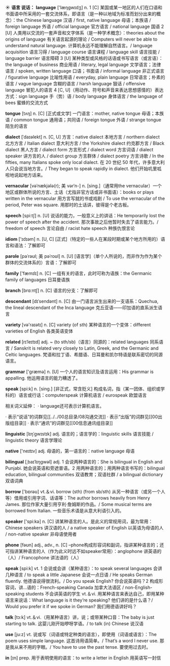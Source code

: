 ☀ <span class="category">**语言 说话：**</span>
<span class="vocabulary">**language**</span> ['læŋɡwɪdӡ] 
<span class="definition">n. 1 [C] 某国或某一地区的人们在口语和书面语中所采用的一套交流体系，即语言（是一种以地域为标准而划分出来的概念）：</span>the Chinese language 汉语 / first, native language 母语；本族语 / foreign language 外语 / official language 官方语言 / national language 国语 <span class="definition">2 [U] 人类用以交流的一套声音和文字体系（是一种学术概念）：</span>theories about the origins of language 有关语言起源的理论 / Computers will never be able to understand natural language. 计算机永远不能理解自然语言。/ language acquisition 语言习得 / language course 语言课程 / language skill 语言技能 / language barrier 语言障碍 <span class="definition">3 [U] 某种类型或风格的话语或书写语言（或言语）：</span>the language of business 商业用语 / literary, legal language 文学语言；法律语言 / spoken, written language 口语；书面语 / informal language 非正式语言 / figurative language 比喻性用语 / everyday, plain language 日常语言；朴素的语言 / vague language 含糊的语言 / harsh language 狠话 / offensive language 冒犯人的语言 <span class="definition">4 [C, U]（用动作、符号和声音来表达思想感情的）表达方式：</span>sign language 手（势）语 / body language 身体语言 / the language of bees 蜜蜂的交流方式

<span class="vocabulary">**tongue**</span> [tʌŋ] 
<span class="definition">n. [C] [正式或文学] 一门语言：</span>mother, native tongue 母语；本族语 / common tongue 通用语；共同语 / foreign tongue 外语 / strange tongue 陌生的语言
           
<span class="vocabulary">**dialect**</span> [ˈdaɪəlekt]
<span class="definition">n. [C, U] 方言：</span>native dialect 本地方言 / northern dialect 北方方言 / Italian dialect 意大利方言 / the Yorkshire dialect 约克郡方言 / Black dialect 黑人方言 / dialect form 方言形式 / dialect word 方言词语 / dialect speaker 讲方言的人 / dialect group 方言群体 / dialect poetry 方言诗歌 / In the fifties, many Italians spoke only local dialect. 在 20 世纪 50 年代，许多意大利人只会说当地方言。/ They began to speak rapidly in dialect. 他们开始叽里呱啦地说起地方话来。
           
<span class="vocabulary">**vernacular**</span> [vəˈnækjələ(r); 美 vərˈn-]
<span class="definition">n. [sing.]（通常用the vernacular）一个地区或群体所说的方言、土话（尤指非官方话或非书面语）：</span>books or plays written in the vernacular 用方言写就的书或戏剧 / To use the vernacular of the period, Peter was square. 用那时的土话讲，彼得是个老古板。

<span class="vocabulary">**speech**</span> [spi:tʃ] 
<span class="definition">n. [U] 说话的能力，一般意义上的讲话：</span>He temporarily lost the power of speech after the accident. 那次事故之后他暂时失去了语言能力。/ freedom of speech 言论自由 / racist hate speech 种族仇恨言论

<span class="vocabulary">**idiom**</span> ['ɪdɪəm] 
<span class="definition">n. [U, C] [正式]（特定的一些人在某段时期或某个地方所用的）语言和语法：</span>了解即可
           
<span class="vocabulary">**parole**</span> [pəˈrəʊl; 美 pəˈroʊl]
<span class="definition">n. [U] [语言学]（单个人所说的，而非作为作为某个群体的交流体系的）言语：</span>了解即可

<span class="vocabulary">**family**</span> ['fæmɪlɪ] 
<span class="definition">n. [C] 一组有关的语言，此时可称为语族：</span>the Germanic family of languages 日耳曼语族

<span class="vocabulary">**branch**</span> [brɑːntʃ] 
<span class="definition">n. [C] 语言的分支：</span>了解即可
           
<span class="vocabulary">**descendant**</span> [dɪˈsendənt]
<span class="definition">n. [C] 由一门语言派生出来的一支语系：</span>Quechua, the lineal descendant of the Inca language 克丘亚语——印加语的直系派生语言

<span class="vocabulary">**variety**</span> [və'raɪətɪ] 
<span class="definition">n. [C] variety (of sth) 某种语言的一个变体：</span>different varieties of English 各类英语变体
           
<span class="vocabulary">**related**</span> [rɪˈleɪtɪd]
<span class="definition">adj. ~ (to sth/sb)（语言）同源的：</span>related languages 同系语言 / Sanskrit is related very closely to Latin, Greek, and the Germanic and Celtic languages. 梵语和拉丁语、希腊语、日耳曼和凯尔特语是联系密切的同源语言。

<span class="vocabulary">**grammar**</span> ['ɡræmə] 
<span class="definition">n. [U] 一个人的语言知识及语言运用：</span>His grammar is appalling. 他运用语言的能力糟透了。

<span class="vocabulary">**speak**</span> [spi:k] 
<span class="definition">n. [sing.] [非正式，常含贬义] 构成名词，指（某一团体、组织或学科的）语言或行话：</span>computerspeak 计算机语言 / eurospeak 欧盟语言

相关词义延伸：
· language还可表示计算机语言。

· 表示“说话”的词群见[[../../00总目录/08沟通交流]]
· 表示“出版”的词群见[[00出版组目录]]
· 表示“通讯”的词群见[[00信息通讯组目录]]

<span class="vocabulary">**linguistic**</span> [lɪŋˈgwɪstɪk]
<span class="definition">adj. 语言的；语言学的：</span>linguistic skills 语言技能 / linguistic theory 语言学理论

<span class="vocabulary">**native**</span> ['neɪtɪv] 
<span class="definition">adj. 母语的，第一语言的：</span>native language 母语
                      
<span class="vocabulary">**bilingual**</span> [ˌbaɪˈlɪŋgwəl]
<span class="definition">adj. 1 会说两种语言的：</span>She is bilingual in English and Punjabi. 她会说英语和旁遮普语。<span class="definition">2 用两种语言的；用两种语言书写的：</span>bilingual education, bilingual communities 双语教育；双语社群 / a bilingual dictionary 双语词典

<span class="vocabulary">**borrow**</span> ['bɒrəʊ] 
<span class="definition">vt.＆vi. borrow (sth) (from sb/sth) 从另一种语言（或另一个人等）借用或引用字词、话语等：</span>The author borrows heavily from Henry James. 那位作家大量引用亨利·詹姆斯的作品。/ Some musical terms are borrowed from Italian. 一些音乐术语是从意大利语引入的。

<span class="vocabulary">**speaker**</span> ['spi:kə] 
<span class="definition">n. [C] 讲某种语言的人。是此义的常规用词，最为常用：</span>Chinese speakers 讲汉语的人 / a native speaker of English 以英语为母语的人 / non-native speaker 非母语使用者

<span class="vocabulary">**phone**</span> [fəʊn] 
<span class="definition">adj., adv., n. [C] –phone构成形容词和副词，指讲某种语言的；还可指讲某种语言的人（作为此义时远不如speaker常用）：</span>anglophone 讲英语的（人）/ Francophone 讲法语的（人）

<span class="vocabulary">**speak**</span> [spi:k] 
<span class="definition">vt. 1 会说或会讲（某种语言）：</span>to speak several languages 会讲几种语言 / to speak a little Japanese 会说一点日语 / He speaks German fluently. 他德语说得很流利。/ Do you speak English? 你会说英语吗？<span class="definition">2 构成形容词，讲…语的：</span>French-speaking Canada 加拿大法语区 / non-English-speaking students 不会讲英语的学生 <span class="definition">vt.＆vi. 用某种语言来表达自己，即用某种语言来说话：</span>What language is it they’re speaking? 他们讲的是什么语？/ Would you prefer it if we spoke in German? 我们用德语讲好吗？

<span class="vocabulary">**talk**</span> [tɔ:k] 
<span class="definition">vt.＆vi.（用某种语言）讲，说；或带某种口音：</span>The baby is just starting to talk. 这婴儿刚开始咿呀学语。/ to talk (in) Chinese 说汉语

<span class="vocabulary">**use**</span> [ju:z] 
<span class="definition">vt. 说或写（词语或特定种类的语言），即使用（词语或语言）：</span>The poem uses simple language. 这首诗用语简单。/ That’s a word I never use. 那是我从来不用的字眼。/ You have to use the past tense. 要使用过去时。

<span class="vocabulary">**in**</span> [ɪn] 
<span class="definition">prep. 用于表明使用的语言：</span>to write a letter in English 用英语写一封信
